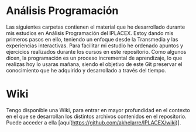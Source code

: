 # Análisis Programación
Las siguientes carpetas contienen el material que he desarrollado durante mis estudios en Análisis Programación del IPLACEX. Estoy dando mis primeros pasos en ello, teniendo un enfoque desde la Transmedia y las experiencias interactivas. Para facilitar mi estudio he ordenado apuntos y ejercicios realizados durante los cursos en este repositorio. Como algunos dicen, la programación es un proceso incremental de aprendizaje, lo que realizas hoy lo usaras mañana, siendo el objetivo de este Git preservar el conocimiento que he adquirido y desarrollado a través del tiempo. 

# Wiki 
Tengo disponible una Wiki, para entrar en mayor profundidad en el contexto en el que se desarrollan los distintos archivos contenidos en el repositorio. Puede acceder a ella [aquí(https://github.com/akhelarre/IPLACEX/wiki)].
